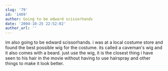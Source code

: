 ```yaml
---
slug: '79'
id: '1469'
author: Going to be edward scissorhands
date: '2004-10-25 22:52:02'
author_url: ''
---
```

im also going to be edward scissorhands.  i was at a local costume store and found the best possible wig for the costume.  its called a caveman's wig and it also comes with a beard.  just use the wig, it is the closest thing i have seen to his hair in the movie without having to use hairspray and other things to make it look better.

